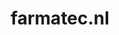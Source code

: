 ---
layout: post
title:  "farmatec.nl"
internal_url:  "/dutchgov/farmatec.nl.html"
subdomains_count: 10
all_subdomains_count: 27
urls_count: 9
ssl_rank: 98.75
http_rank: 65
url_link: /data/farmatec.nl/urls.txt
all_subdomains_link: /data/farmatec.nl/all_subdomains.txt
subdomains_link: /data/farmatec.nl/subdomains.txt
categories: dutchgov
---